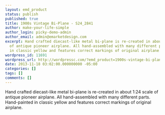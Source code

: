 ```yaml
---
layout: emd_product
status: publish
published: true
title: 1900s Vintage Bi-Plane - S24_2841
author: make-your-life-simple
author_login: picky-demo-admin
author_email: admin@emarketdesign.com
excerpt: Hand crafted diecast-like metal bi-plane is re-created in about 1:24 scale
  of antique pioneer airplane. All hand-assembled with many different parts. Hand-painted
  in classic yellow and features correct markings of original airplane.
wordpress_id: 11691
wordpress_url: http://wordpressc.com/?emd_product=1900s-vintage-bi-plane
date: 2013-11-18 03:02:00.000000000 -05:00
categories: []
tags: []
comments: []
---
```

Hand crafted diecast-like metal bi-plane is re-created in about 1:24 scale of antique pioneer airplane. All hand-assembled with many different parts. Hand-painted in classic yellow and features correct markings of original airplane.
